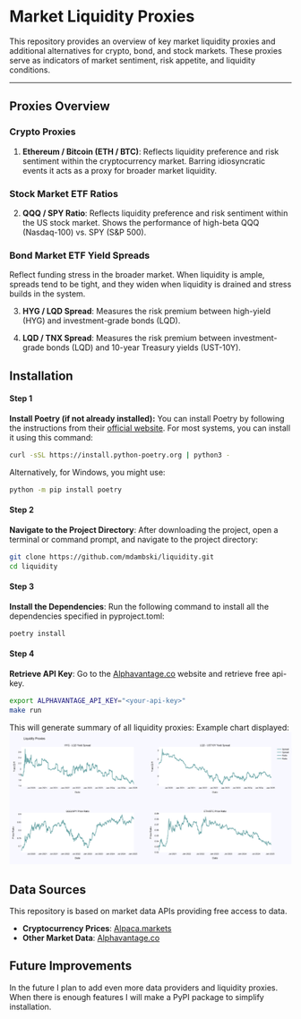 # Market Liquidity Proxies

This repository provides an overview of key market liquidity proxies and additional alternatives for crypto, bond, and stock markets. These proxies serve as indicators of market sentiment, risk appetite, and liquidity conditions.

---

## Proxies Overview

### Crypto Proxies

1. **Ethereum / Bitcoin (ETH / BTC)**:
Reflects liquidity preference and risk sentiment within the cryptocurrency market. Barring idiosyncratic events it acts as a proxy for broader market liquidity.

### Stock Market ETF Ratios
2. **QQQ / SPY Ratio**:
Reflects liquidity preference and risk sentiment within the US stock market. Shows the performance of high-beta QQQ (Nasdaq-100) vs. SPY (S&P 500).

### Bond Market ETF Yield Spreads
Reflect funding stress in the broader market. When liquidity is ample, spreads tend to be tight, and they widen when liquidity is drained and stress builds in the system.

3. **HYG / LQD Spread**:
Measures the risk premium between high-yield (HYG) and investment-grade bonds (LQD).

4. **LQD / TNX Spread**:
Measures the risk premium between investment-grade bonds (LQD) and 10-year Treasury yields (UST-10Y).


## Installation

#### Step 1
**Install Poetry (if not already installed):**
You can install Poetry by following the instructions from their [official website](https://python-poetry.org/).
For most systems, you can install it using this command:
```bash
curl -sSL https://install.python-poetry.org | python3 -
```

Alternatively, for Windows, you might use:
```bash
python -m pip install poetry
```

#### Step 2
**Navigate to the Project Directory**: After downloading the project, open a terminal or command prompt, and navigate to the project directory:
```bash
git clone https://github.com/mdambski/liquidity.git
cd liquidity
```

#### Step 3
**Install the Dependencies**: Run the following command to install all the dependencies specified in pyproject.toml:
```bash
poetry install
```

#### Step 4
**Retrieve API Key**: Go to the [Alphavantage.co](https://www.alphavantage.co/) website and retrieve free api-key.
```bash
export ALPHAVANTAGE_API_KEY="<your-api-key>"
make run
```

This will generate summary of all liquidity proxies:
Example chart displayed:
![Liquidity proxies](liquidity/data/examples/liquidity-proxies.png)


## Data Sources

This repository is based on market data APIs providing free access to data.

- **Cryptocurrency Prices**: [Alpaca.markets](https://alpaca.markets/)
- **Other Market Data**: [Alphavantage.co](https://www.alphavantage.co/)


## Future Improvements
In the future I plan to add even more data providers and liquidity proxies.
When there is enough features I will make a PyPI package to simplify installation.
